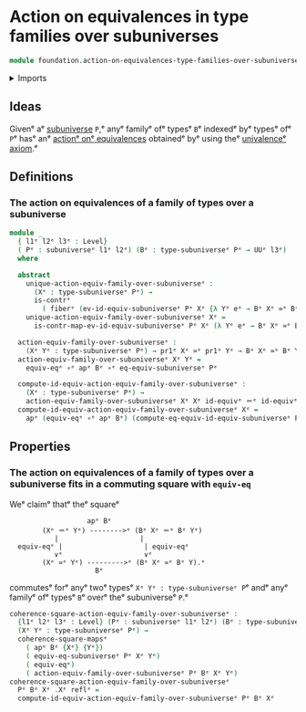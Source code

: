 # Action on equivalences in type families over subuniverses

```agda
module foundation.action-on-equivalences-type-families-over-subuniversesᵉ where
```

<details><summary>Imports</summary>

```agda
open import foundation.action-on-identifications-functionsᵉ
open import foundation.dependent-pair-typesᵉ
open import foundation.equivalence-inductionᵉ
open import foundation.subuniversesᵉ
open import foundation.universe-levelsᵉ

open import foundation-core.commuting-squares-of-mapsᵉ
open import foundation-core.contractible-typesᵉ
open import foundation-core.equivalencesᵉ
open import foundation-core.fibers-of-mapsᵉ
open import foundation-core.function-typesᵉ
open import foundation-core.identity-typesᵉ
open import foundation-core.univalenceᵉ
```

</details>

## Ideas

Givenᵉ aᵉ [subuniverse](foundation.subuniverses.mdᵉ) `P`,ᵉ anyᵉ familyᵉ ofᵉ typesᵉ `B`ᵉ
indexedᵉ byᵉ typesᵉ ofᵉ `P`ᵉ hasᵉ anᵉ
[actionᵉ onᵉ equivalences](foundation.action-on-equivalences-functions.mdᵉ)
obtainedᵉ byᵉ using theᵉ [univalenceᵉ axiom](foundation.univalence.md).ᵉ

## Definitions

### The action on equivalences of a family of types over a subuniverse

```agda
module _
  { l1ᵉ l2ᵉ l3ᵉ : Level}
  ( Pᵉ : subuniverseᵉ l1ᵉ l2ᵉ) (Bᵉ : type-subuniverseᵉ Pᵉ → UUᵉ l3ᵉ)
  where

  abstract
    unique-action-equiv-family-over-subuniverseᵉ :
      (Xᵉ : type-subuniverseᵉ Pᵉ) →
      is-contrᵉ
        ( fiberᵉ (ev-id-equiv-subuniverseᵉ Pᵉ Xᵉ {λ Yᵉ eᵉ → Bᵉ Xᵉ ≃ᵉ Bᵉ Yᵉ}) id-equivᵉ)
    unique-action-equiv-family-over-subuniverseᵉ Xᵉ =
      is-contr-map-ev-id-equiv-subuniverseᵉ Pᵉ Xᵉ (λ Yᵉ eᵉ → Bᵉ Xᵉ ≃ᵉ Bᵉ Yᵉ) id-equivᵉ

  action-equiv-family-over-subuniverseᵉ :
    (Xᵉ Yᵉ : type-subuniverseᵉ Pᵉ) → pr1ᵉ Xᵉ ≃ᵉ pr1ᵉ Yᵉ → Bᵉ Xᵉ ≃ᵉ Bᵉ Yᵉ
  action-equiv-family-over-subuniverseᵉ Xᵉ Yᵉ =
    equiv-eqᵉ ∘ᵉ apᵉ Bᵉ ∘ᵉ eq-equiv-subuniverseᵉ Pᵉ

  compute-id-equiv-action-equiv-family-over-subuniverseᵉ :
    (Xᵉ : type-subuniverseᵉ Pᵉ) →
    action-equiv-family-over-subuniverseᵉ Xᵉ Xᵉ id-equivᵉ ＝ᵉ id-equivᵉ
  compute-id-equiv-action-equiv-family-over-subuniverseᵉ Xᵉ =
    apᵉ (equiv-eqᵉ ∘ᵉ apᵉ Bᵉ) (compute-eq-equiv-id-equiv-subuniverseᵉ Pᵉ)
```

## Properties

### The action on equivalences of a family of types over a subuniverse fits in a commuting square with `equiv-eq`

Weᵉ claimᵉ thatᵉ theᵉ squareᵉ

```text
                   apᵉ Bᵉ
        (Xᵉ ＝ᵉ Yᵉ) -------->ᵉ (Bᵉ Xᵉ ＝ᵉ Bᵉ Yᵉ)
           |                    |
  equiv-eqᵉ |                    | equiv-eqᵉ
           ∨ᵉ                    ∨ᵉ
        (Xᵉ ≃ᵉ Yᵉ) --------->ᵉ (Bᵉ Xᵉ ≃ᵉ Bᵉ Y).ᵉ
                     Bᵉ
```

commutesᵉ forᵉ anyᵉ twoᵉ typesᵉ `Xᵉ Yᵉ : type-subuniverseᵉ P`ᵉ andᵉ anyᵉ familyᵉ ofᵉ typesᵉ
`B`ᵉ overᵉ theᵉ subuniverseᵉ `P`.ᵉ

```agda
coherence-square-action-equiv-family-over-subuniverseᵉ :
  {l1ᵉ l2ᵉ l3ᵉ : Level} (Pᵉ : subuniverseᵉ l1ᵉ l2ᵉ) (Bᵉ : type-subuniverseᵉ Pᵉ → UUᵉ l3ᵉ) →
  (Xᵉ Yᵉ : type-subuniverseᵉ Pᵉ) →
  coherence-square-mapsᵉ
    ( apᵉ Bᵉ {Xᵉ} {Yᵉ})
    ( equiv-eq-subuniverseᵉ Pᵉ Xᵉ Yᵉ)
    ( equiv-eqᵉ)
    ( action-equiv-family-over-subuniverseᵉ Pᵉ Bᵉ Xᵉ Yᵉ)
coherence-square-action-equiv-family-over-subuniverseᵉ
  Pᵉ Bᵉ Xᵉ .Xᵉ reflᵉ =
  compute-id-equiv-action-equiv-family-over-subuniverseᵉ Pᵉ Bᵉ Xᵉ
```